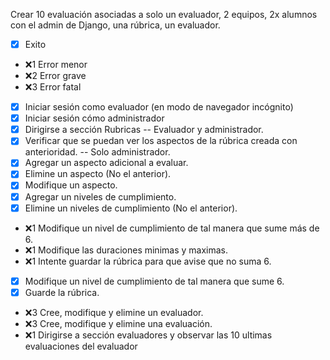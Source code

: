 Crear 10 evaluación asociadas a solo un evaluador, 2 equipos, 2x alumnos con el admin de Django, una rúbrica, un evaluador.
- [x] Exito
- :x:1 Error menor
- :x:2 Error grave
- :x:3 Error fatal

- [x] Iniciar sesión como evaluador (en modo de navegador incógnito)
- [x] Iniciar sesión cómo administrador
- [x] Dirigirse a sección Rubricas
-- Evaluador y administrador.
- [x] Verificar que se puedan ver los aspectos de la rúbrica creada con anterioridad.
-- Solo administrador.
- [x] Agregar un aspecto adicional a evaluar.
- [x] Elimine un aspecto (No el anterior).
- [x] Modifique un aspecto.
- [x] Agregar un niveles de cumplimiento.
- [x] Elimine un niveles de cumplimiento (No el anterior).
- :x:1 Modifique un nivel de cumplimiento de tal manera que sume más de 6.
- :x:1 Modifique las duraciones minimas y maximas.
- :x:1 Intente guardar la rúbrica para que avise que no suma 6.
- [x] Modifique un nivel de cumplimiento de tal manera que sume 6.
- [x] Guarde la rúbrica.
- :x:3 Cree, modifique y elimine un evaluador.
- :x:3 Cree, modifique y elimine una evaluación.
- :x:1 Dirigirse a sección evaluadores y observar las 10 ultimas evaluaciones del evaluador